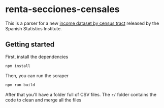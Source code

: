 # renta-secciones-censales

This is a parser for a new [income dataset by census tract](https://www.ine.es/experimental/atlas/exp_atlas_tab.htm) released by the Spanish Statistics Institute.

## Getting started
First, install the dependencies

```bash
npm install
```

Then, you can run the scraper

```bash
npm run build
```

After that you'll have a folder full of CSV files. The `r/` folder contains the code to clean and merge all the files